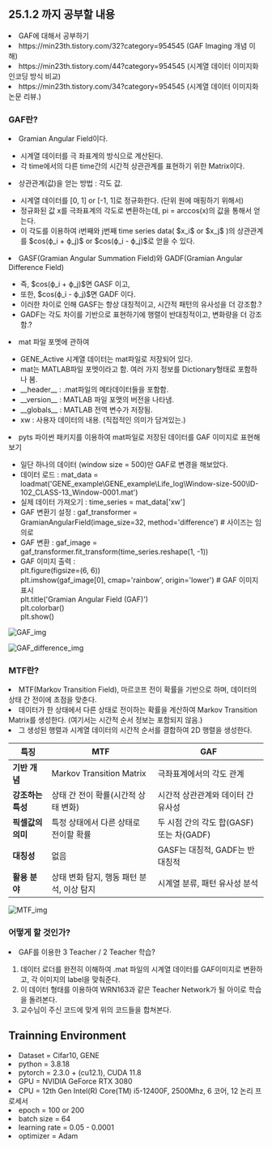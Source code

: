 ## 25.1.2 까지 공부할 내용
<li> GAF에 대해서 공부하기 </li>
<li> https://min23th.tistory.com/32?category=954545 (GAF Imaging 개념 이해) </li>
<li> https://min23th.tistory.com/44?category=954545 (시계열 데이터 이미지화 인코딩 방식 비교) </li>
<li> https://min23th.tistory.com/34?category=954545 (시계열 데이터 이미지화 논문 리뷰.) </li>


### GAF란?
<li> Gramian Angular Field이다. </li>
<ul>
<li> 시계열 데이터를 극 좌표계의 방식으로 계산된다. </li>
<li> 각 time에서의 다른 time간의 시간적 상관관계를 표현하기 위한 Matrix이다. </li>
</ul>
<li> 상관관계(값)을 얻는 방법 : 각도 값. </li>
<ul>
<li> 시계열 데이터를 [0, 1] or [-1, 1]로 정규화한다. (단위 원에 매핑하기 위해서) </li>
<li> 정규화된 값 x를 극좌표계의 각도로 변환하는데, pi = arccos(x)의 값을 통해서 얻는다. </li>
<li> 이 각도를 이용하여 i번째와 j번째 time series data( $x_i$ or $x_j$ )의 상관관계를 $cos(ϕ_i + ϕ_j)$ or $cos(ϕ_i - ϕ_j)$로 얻을 수 있다. </li>
</ul>
<li> GASF(Gramian Angular Summation Field)와 GADF(Gramian Angular Difference Field) </li>
<ul>
<li> 즉, $cos(ϕ_i + ϕ_j)$면 GASF 이고, </li>
<li> 또한, $cos(ϕ_i - ϕ_j)$면 GADF 이다. </li>
<li> 이러한 차이로 인해 GASF는 항상 대칭적이고, 시간적 패턴의 유사성을 더 강조함.? </li>
<li> GADF는 각도 차이를 기반으로 표현하기에 행렬이 반대칭적이고, 변화량을 더 강조함.? </li>
</ul>
<li> mat 파일 포멧에 관하여 </li>
<ul>
<li> GENE_Active 시계열 데이터는 mat파일로 저장되어 있다. </li>
<li> mat는 MATLAB파일 포멧이라고 함. 여러 가지 정보를 Dictionary형태로 포함하나 봄. </li>
<li> __header__ : .mat파일의 메타데이터들을 포함함. </li>
<li> __version__ : MATLAB 파일 포맷의 버전을 나타냄. </li>
<li> __globals__ : MATLAB 전역 변수가 저장됨. </li>
<li> xw : 사용자 데이터의 내용. (직접적인 의미가 담겨있는.) </li>
</ul>
<li> pyts 파이썬 패키지를 이용하여 mat파일로 저장된 데이터를 GAF 이미지로 표현해보기 </li>
<ul>
<li> 일단 하나의 데이터 (window size = 500)만 GAF로 변경을 해보았다. </li>
<li> 데이터 로드 : mat_data = loadmat('GENE_example\GENE_example\Life_log\Window-size-500\ID-102_CLASS-13_Window-0001.mat') </li>
<li> 실제 데이터 가져오기 : time_series = mat_data['xw'] </li>
<li> GAF 변환기 설정 : gaf_transformer = GramianAngularField(image_size=32, method='difference') # 사이즈는 임의로 </li>
<li> GAF 변환 : gaf_image = gaf_transformer.fit_transform(time_series.reshape(1, -1)) </li>
<li> GAF 이미지 출력 : <br>
plt.figure(figsize=(6, 6))<br>
plt.imshow(gaf_image[0], cmap='rainbow', origin='lower')  # GAF 이미지 표시<br>
plt.title('Gramian Angular Field (GAF)')<br>
plt.colorbar()<br>
plt.show() </li>
</ul>

![GAF_img](https://github.com/wjdwocks/ML-DNN/raw/main/markdown/25년/25.1.2/GAF_img.png)

![GAF_difference_img](https://github.com/wjdwocks/ML-DNN/raw/main/markdown/25년/25.1.2/GAF_difference_img.png)

### MTF란?
<li> MTF(Markov Transition Field), 마르코프 전이 확률을 기반으로 하며, 데이터의 상태 간 전이에 초점을 맞춘다. </li>
<li> 데이터가 한 상태에서 다른 상태로 전이하는 확률을 계산하여 Markov Transition Matrix를 생성한다. (여기서는 시간적 순서 정보는 포함되지 않음.) </li>
<li> 그 생성된 행렬과 시계열 데이터의 시간적 순서를 결합하여 2D 행렬을 생성한다. </li>

| **특징**         | **MTF**                                | **GAF**                               |
|-------------------|----------------------------------------|---------------------------------------|
| **기반 개념**     | Markov Transition Matrix               | 극좌표계에서의 각도 관계              |
| **강조하는 특성** | 상태 간 전이 확률(시간적 상태 변화)     | 시간적 상관관계와 데이터 간 유사성     |
| **픽셀값의 의미** | 특정 상태에서 다른 상태로 전이할 확률   | 두 시점 간의 각도 합(GASF) 또는 차(GADF) |
| **대칭성**       | 없음                                    | GASF는 대칭적, GADF는 반대칭적         |
| **활용 분야**     | 상태 변화 탐지, 행동 패턴 분석, 이상 탐지 | 시계열 분류, 패턴 유사성 분석          |

![MTF_img](https://github.com/wjdwocks/ML-DNN/raw/main/markdown/25년/25.1.2/MTF_img.png)


### 어떻게 할 것인가?
<li> GAF를 이용한 3 Teacher / 2 Teacher 학습? </li>
<ol>
<li> 데이터 로더를 완전히 이해하여 .mat 파일의 시계열 데이터를 GAF이미지로 변환하고, 각 이미지의 label을 맞춰준다. </li>
<li> 이 데이터 형태를 이용하여 WRN163과 같은 Teacher Network가 될 아이로 학습을 돌려본다. </li>
<li> 교수님이 주신 코드에 맞게 위의 코드들을 합쳐본다. </li>
</ol>

### 


## Trainning Environment
<li> Dataset = Cifar10, GENE </li>
<li> python = 3.8.18 </li>
<li> pytorch = 2.3.0 + (cu12.1), CUDA 11.8 </li>
<li> GPU = NVIDIA GeForce RTX 3080 </li>
<li> CPU = 12th Gen Intel(R) Core(TM) i5-12400F, 2500Mhz, 6 코어, 12 논리 프로세서 </li>
<li> epoch = 100 or 200 </li>
<li> batch size = 64 </li>
<li> learning rate = 0.05 - 0.0001 </li>
<li> optimizer = Adam </li>